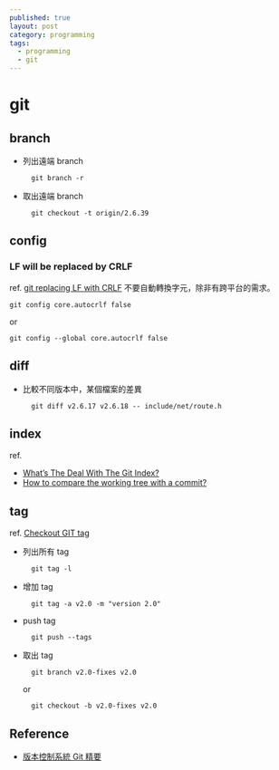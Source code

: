 ```yaml
---
published: true
layout: post
category: programming
tags: 
  - programming
  - git
---
```


# git

## branch

* 列出遠端 branch

        git branch -r

* 取出遠端 branch

        git checkout -t origin/2.6.39

## config

### LF will be replaced by CRLF
ref. [git replacing LF with CRLF](http://stackoverflow.com/questions/1967370/git-replacing-lf-with-crlf)
不要自動轉換字元，除非有跨平台的需求。

    git config core.autocrlf false

or

    git config --global core.autocrlf false

## diff

* 比較不同版本中，某個檔案的差異

        git diff v2.6.17 v2.6.18 -- include/net/route.h

## index
ref.

* [What’s The Deal With The Git Index?](http://www.gitguys.com/topics/whats-the-deal-with-the-git-index/)
* [How to compare the working tree with a commit?](http://stackoverflow.com/questions/8452820/how-to-compare-the-working-tree-with-a-commit)

## tag
ref. [Checkout GIT tag](http://stackoverflow.com/questions/5582208/checkout-git-tag)

* 列出所有 tag

        git tag -l

* 增加 tag

        git tag -a v2.0 -m "version 2.0"

* push tag

        git push --tags

* 取出 tag

        git branch v2.0-fixes v2.0
    
    or
    
        git checkout -b v2.0-fixes v2.0

## Reference
* [版本控制系統 Git 精要](http://ihower.tw/git/remote.html)